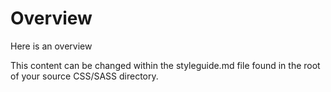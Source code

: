 # Overview

Here is an overview

This content can be changed within the styleguide.md file found in the root of your source CSS/SASS directory.